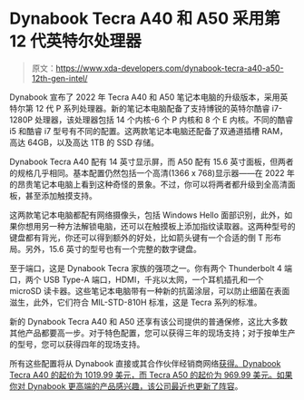 # Dynabook Tecra A40 和 A50 采用第 12 代英特尔处理器

> 原文：<https://www.xda-developers.com/dynabook-tecra-a40-a50-12th-gen-intel/>

Dynabook 宣布了 2022 年 Tecra A40 和 A50 笔记本电脑的升级版本，采用英特尔第 12 代 P 系列处理器。新的笔记本电脑配备了支持博锐的英特尔酷睿 i7-1280P 处理器，该处理器包括 14 个内核-6 个 P 内核和 8 个 E 内核。不同的酷睿 i5 和酷睿 i7 型号有不同的配置。这两款笔记本电脑还配备了双通道插槽 RAM，高达 64GB，以及高达 1TB 的 SSD 存储。

Dynabook Tecra A40 配有 14 英寸显示屏，而 A50 配有 15.6 英寸面板，但两者的规格几乎相同。基本配置仍然包括一个高清(1366 x 768)显示器——在 2022 年的昂贵笔记本电脑上看到这种奇怪的景象。不过，你可以将两者都升级到全高清面板，甚至添加触摸支持。

这两款笔记本电脑都配有网络摄像头，包括 Windows Hello 面部识别，此外，如果你想用另一种方法解锁电脑，还可以在触摸板上添加指纹读取器。这两种型号的键盘都有背光，你还可以得到额外的好处，比如箭头键有一个合适的倒 T 形布局。另外，15.6 英寸的型号也有一个完整的数字键盘。

至于端口，这是 Dynabook Tecra 家族的强项之一。你有两个 Thunderbolt 4 端口，两个 USB Type-A 端口，HDMI，千兆以太网，一个耳机插孔和一个 microSD 读卡器。这些笔记本电脑带有一种新的抗菌涂层，可以防止细菌在表面滋生，此外，它们符合 MIL-STD-810H 标准，这是 Tecra 系列的标准。

新的 Dynabook Tecra A40 和 A50 还享有该公司提供的普通保修，这比大多数其他产品都要高一步。对于特色配置，您可以获得三年的现场支持；对于按单生产的型号，您可以获得四年的现场支持。

所有这些配置将从 Dynabook 直接或其合作伙伴经销商网络[获得。Dynabook Tecra A40 的起价为 1019.99 美元，而 Tecra A50 的起价为 969.99 美元。如果你对 Dynabook 更高端的产品感兴趣，该公司](http://us.dynabook.com/)[最近也更新了阵容](https://www.xda-developers.com/dynabook-portege-intel-12th-gen/)。